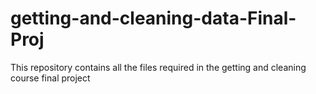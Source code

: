 # getting-and-cleaning-data-Final-Proj
This repository contains all the files required in the getting and cleaning course final project
